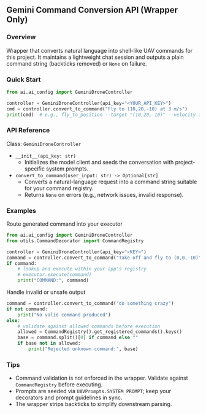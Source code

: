 ## Gemini Command Conversion API (Wrapper Only)

### Overview
Wrapper that converts natural language into shell-like UAV commands for this project. It maintains a lightweight chat session and outputs a plain command string (backticks removed) or `None` on failure.

### Quick Start
```python
from ai.ai_config import GeminiDroneController

controller = GeminiDroneController(api_key="<YOUR_API_KEY>")
cmd = controller.convert_to_command("Fly to (10,20,-10) at 3 m/s")
print(cmd)  # e.g., fly_to_position --target "(10,20,-10)" --velocity 3
```

### API Reference

Class: `GeminiDroneController`
- `__init__(api_key: str)`
  - Initializes the model client and seeds the conversation with project-specific system prompts.
- `convert_to_command(user_input: str) -> Optional[str]`
  - Converts a natural-language request into a command string suitable for your command registry.
  - Returns `None` on errors (e.g., network issues, invalid response).

### Examples

Route generated command into your executor
```python
from ai.ai_config import GeminiDroneController
from utils.CommandDecorator import CommandRegistry

controller = GeminiDroneController(api_key="<KEY>")
command = controller.convert_to_command("Take off and fly to (0,0,-10)")
if command:
    # lookup and execute within your app's registry
    # executor.execute(command)
    print("COMMAND:", command)
```

Handle invalid or unsafe output
```python
command = controller.convert_to_command("do something crazy")
if not command:
    print("No valid command produced")
else:
    # validate against allowed commands before execution
    allowed = CommandRegistry().get_registered_commands().keys()
    base = command.split()[0] if command else ""
    if base not in allowed:
        print("Rejected unknown command:", base)
```

### Tips
- Command validation is not enforced in the wrapper. Validate against `CommandRegistry` before executing.
- Prompts are seeded via `UAVPrompts.SYSTEM_PROMPT`; keep your decorators and prompt guidelines in sync.
- The wrapper strips backticks to simplify downstream parsing.